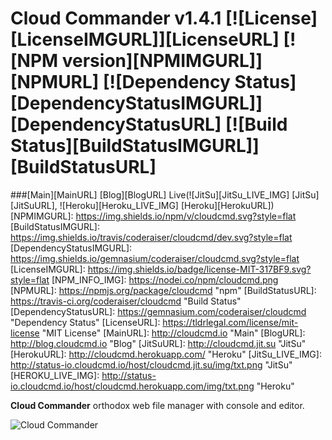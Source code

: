 Cloud Commander v1.4.1 [![License][LicenseIMGURL]][LicenseURL] [![NPM version][NPMIMGURL]][NPMURL] [![Dependency Status][DependencyStatusIMGURL]][DependencyStatusURL] [![Build Status][BuildStatusIMGURL]][BuildStatusURL]
===============
###[Main][MainURL] [Blog][BlogURL] Live(![JitSu][JitSu_LIVE_IMG] [JitSu][JitSuURL], ![Heroku][Heroku_LIVE_IMG] [Heroku][HerokuURL])
[NPMIMGURL]:                https://img.shields.io/npm/v/cloudcmd.svg?style=flat
[BuildStatusIMGURL]:        https://img.shields.io/travis/coderaiser/cloudcmd/dev.svg?style=flat
[DependencyStatusIMGURL]:   https://img.shields.io/gemnasium/coderaiser/cloudcmd.svg?style=flat
[LicenseIMGURL]:            https://img.shields.io/badge/license-MIT-317BF9.svg?style=flat
[NPM_INFO_IMG]:             https://nodei.co/npm/cloudcmd.png
[NPMURL]:                   https://npmjs.org/package/cloudcmd "npm"
[BuildStatusURL]:           https://travis-ci.org/coderaiser/cloudcmd  "Build Status"
[DependencyStatusURL]:      https://gemnasium.com/coderaiser/cloudcmd "Dependency Status"
[LicenseURL]:               https://tldrlegal.com/license/mit-license "MIT License"
[MainURL]:                  http://cloudcmd.io "Main"
[BlogURL]:                  http://blog.cloudcmd.io "Blog"
[JitSuURL]:                 http://cloudcmd.jit.su "JitSu"
[HerokuURL]:                http://cloudcmd.herokuapp.com/ "Heroku"
[JitSu_LIVE_IMG]:           http://status-io.cloudcmd.io/host/cloudcmd.jit.su/img/txt.png "JitSu"
[HEROKU_LIVE_IMG]:          http://status-io.cloudcmd.io/host/cloudcmd.herokuapp.com/img/txt.png "Heroku"

**Cloud Commander** orthodox web file manager with console and editor.

![Cloud Commander](http://cloudcmd.io/img/logo/cloudcmd.png "Cloud Commander")
